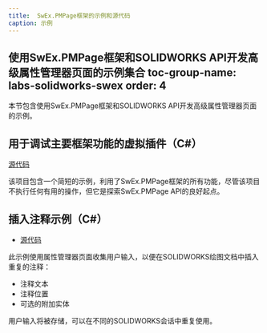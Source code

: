 ```yaml
---
title:  SwEx.PMPage框架的示例和源代码
caption: 示例
---
```

 使用SwEx.PMPage框架和SOLIDWORKS API开发高级属性管理器页面的示例集合
toc-group-name: labs-solidworks-swex
order: 4
---
本节包含使用SwEx.PMPage框架和SOLIDWORKS API开发高级属性管理器页面的示例。

## 用于调试主要框架功能的虚拟插件（C#）
[源代码](https://github.com/codestackdev/swex-pmpage/tree/master/Samples/AddIn)

该项目包含一个简短的示例，利用了SwEx.PMPage框架的所有功能，尽管该项目不执行任何有用的操作，但它是探索SwEx.PMPage API的良好起点。

## 插入注释示例（C#）
* [源代码](https://github.com/codestackdev/swex-examples/tree/master/pmpage/InsertNote/csharp)

此示例使用属性管理器页面收集用户输入，以便在SOLIDWORKS绘图文档中插入重复的注释：

* 注释文本
* 注释位置
* 可选的附加实体

用户输入将被存储，可以在不同的SOLIDWORKS会话中重复使用。